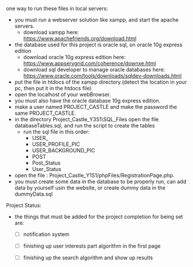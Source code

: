 one way to run these files in local servers:
   - you must run a webserver solution like xampp, and start the apache servers.
      - download xampp here: https://www.apachefriends.org/download.html
   - the database used for this project is oracle sql, on oracle 10g express edition
      - download oracle 10g express edition here: https://www.appservgrid.com/coherence/downxe.html
      - download sql developer to manage oracle databases here: https://www.oracle.com/tools/downloads/sqldev-downloads.html 
   - put the file in htdocs of the xampp directory.(detect the location in your pc, then put it in the htdocs file)
   - open the localhost of your webBrowser.
   - you must also have the oracle database 10g express edition.
   - make a user named PROJECT_CASTLE and make the password the same PROJECT_CASTLE.
   - in the directory Project_Castle_Y3S1\SQL_Files open the file databaseTables.sql, and run the script to create the tables
      - run the sql file in this order:
         - USER_
         - USER_PROFILE_PIC
         - USER_BACKGROUND_PIC
         - POST
         - Post_Status
         - User_Status
   - open the file : Project_Castle_Y1S1/phpFiles/RegistrationPage.php. 
   - you must create some data in the database to be properly run, can add data by yourself usin the website, or 
     create dummy data in the dummyData.sql

Project Status:
   - the things that must be added for the project completion for being set are:
      - [ ] notification system
      - [ ] finishing up user interests part algorithm in the first page
      - [ ] finishing up the search algorithm and show up results
























